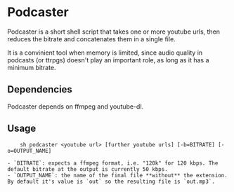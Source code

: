 # Podcaster
Podcaster is a short shell script that takes one or more youtube urls, then reduces the bitrate and concatenates them in a single file.

It is a convinient tool when memory is limited, since audio quality in podcasts (or ttrpgs) doesn't play an important role, as long as it has a minimum bitrate.

## Dependencies
Podcaster depends on ffmpeg and youtube-dl.

## Usage
```
    sh podcaster <youtube url> [further youtube urls] [-b=BITRATE] [-o=OUTPUT_NAME]
```
    - `BITRATE`: expects a ffmpeg format, i.e. "120k" for 120 kbps. The default bitrate at the output is currently 50 kbps.
    - `OUTPUT_NAME`: the name of the final file **without** the extension. By default it's value is `out` so the resulting file is `out.mp3`.
